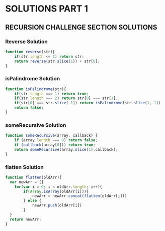 # SOLUTIONS PART 1
## RECURSION CHALLENGE SECTION SOLUTIONS
### Reverse Solution
```js
function reverse(str){
	if(str.length <= 1) return str;
	return reverse(str.slice(1)) + str[0];
}
```
### isPalindrome Solution
```js
function isPalindrome(str){
    if(str.length === 1) return true;
    if(str.length === 2) return str[0] === str[1];
    if(str[0] === str.slice(-1)) return isPalindrome(str.slice(1,-1))
    return false;
}
```
### someRecursive Solution
```js
function someRecursive(array, callback) {
    if (array.length === 0) return false;
    if (callback(array[0])) return true;
    return someRecursive(array.slice(1),callback);
}
```
### flatten Solution
```js
function flatten(oldArr){
  var newArr = []
  	for(var i = 0; i < oldArr.length; i++){
    	if(Array.isArray(oldArr[i])){
      		newArr = newArr.concat(flatten(oldArr[i]))
    	} else {
      		newArr.push(oldArr[i])
    	}
  } 
  return newArr;
}